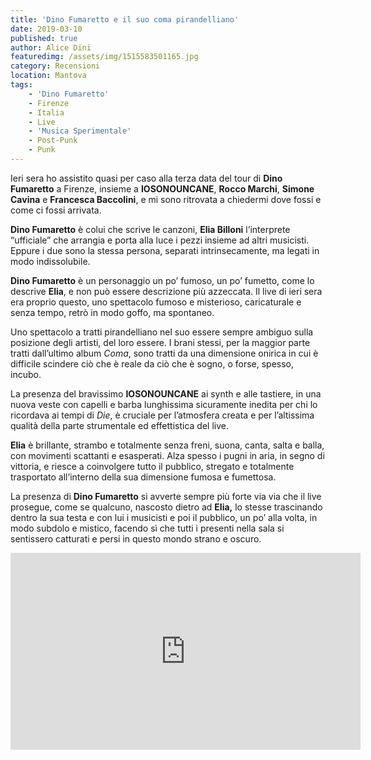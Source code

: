 ```yaml
---
title: 'Dino Fumaretto e il suo coma pirandelliano'
date: 2019-03-10
published: true
author: Alice Dini
featuredimg: /assets/img/1515583501165.jpg
category: Recensioni
location: Mantova
tags:
    - 'Dino Fumaretto'
    - Firenze
    - Italia
    - Live
    - 'Musica Sperimentale'
    - Post-Punk
    - Punk
---
```

Ieri sera ho assistito quasi per caso alla terza data del tour di **Dino Fumaretto** a Firenze, insieme a **IOSONOUNCANE**, **Rocco Marchi**, **Simone Cavina** e **Francesca Baccolini**, e mi sono ritrovata a chiedermi dove fossi e come ci fossi arrivata.

**Dino Fumaretto** è colui che scrive le canzoni, **Elia Billoni** l’interprete “ufficiale” che arrangia e porta alla luce i pezzi insieme ad altri musicisti. Eppure i due sono la stessa persona, separati intrinsecamente, ma legati in modo indissolubile.

**Dino Fumaretto** è un personaggio un po’ fumoso, un po’ fumetto, come lo descrive **Elia**, e non può essere descrizione più azzeccata. Il live di ieri sera era proprio questo, uno spettacolo fumoso e misterioso, caricaturale e senza tempo, retrò in modo goffo, ma spontaneo.

Uno spettacolo a tratti pirandelliano nel suo essere sempre ambiguo sulla posizione degli artisti, del loro essere. I brani stessi, per la maggior parte tratti dall’ultimo album *Coma*, sono tratti da una dimensione onirica in cui è difficile scindere ciò che è reale da ciò che è sogno, o forse, spesso, incubo.

La presenza del bravissimo **IOSONOUNCANE** ai synth e alle tastiere, in una nuova veste con capelli e barba lunghissima sicuramente inedita per chi lo ricordava ai tempi di *Die*, è cruciale per l’atmosfera creata e per l’altissima qualità della parte strumentale ed effettistica del live.

**Elia** è brillante, strambo e totalmente senza freni, suona, canta, salta e balla, con movimenti scattanti e esasperati. Alza spesso i pugni in aria, in segno di vittoria, e riesce a coinvolgere tutto il pubblico, stregato e totalmente trasportato all’interno della sua dimensione fumosa e fumettosa.

La presenza di **Dino Fumaretto** si avverte sempre più forte via via che il live prosegue, come se qualcuno, nascosto dietro ad **Elia,** lo stesse trascinando dentro la sua testa e con lui i musicisti e poi il pubblico, un po’ alla volta, in modo subdolo e mistico, facendo sì che tutti i presenti nella sala si sentissero catturati e persi in questo mondo strano e oscuro.

<iframe allowfullscreen="allowfullscreen" frameborder="0" height="315" src="http://www.youtube-nocookie.com/embed/fbhhg7vCDYA" width="560"></iframe>
